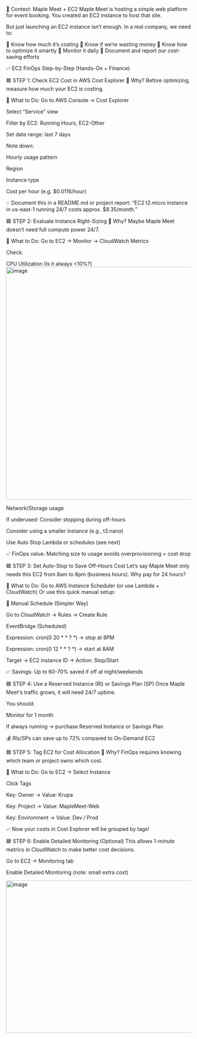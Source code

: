 🧭 Context: Maple Meet + EC2
Maple Meet is hosting a simple web platform for event booking. You created an EC2 instance to host that site.

But just launching an EC2 instance isn’t enough. In a real company, we need to:

🔹 Know how much it’s costing
🔹 Know if we’re wasting money
🔹 Know how to optimize it smartly
🔹 Monitor it daily
🔹 Document and report our cost-saving efforts

✅ EC2 FinOps Step-by-Step (Hands-On + Finance)


🟦 STEP 1: Check EC2 Cost in AWS Cost Explorer
🧠 Why? Before optimizing, measure how much your EC2 is costing.

🔧 What to Do:
Go to AWS Console → Cost Explorer

Select “Service” view

Filter by EC2: Running Hours, EC2-Other

Set date range: last 7 days

Note down:

Hourly usage pattern

Region

Instance type

Cost per hour (e.g. $0.0116/hour)

💡 Document this in a README.md or project report:
“EC2 t2.micro instance in us-east-1 running 24/7 costs approx. $8.35/month.”





🟦 STEP 2: Evaluate Instance Right-Sizing
🧠 Why? Maybe Maple Meet doesn’t need full compute power 24/7.

🔧 What to Do:
Go to EC2 → Monitor → CloudWatch Metrics

Check:

CPU Utilization (Is it always <10%?)
<img width="729" height="634" alt="image" src="https://github.com/user-attachments/assets/c95d3d9d-350d-486a-bbdf-ccc2b16ae512" />

Network/Storage usage

If underused:
Consider stopping during off-hours

Consider using a smaller instance (e.g., t3.nano)

Use Auto Stop Lambda or schedules (see next)

✅ FinOps value: Matching size to usage avoids overprovisioning = cost drop




🟦 STEP 3: Set Auto-Stop to Save Off-Hours Cost
Let’s say Maple Meet only needs this EC2 from 8am to 8pm (business hours). Why pay for 24 hours?

🔧 What to Do:
Go to AWS Instance Scheduler (or use Lambda + CloudWatch)
Or use this quick manual setup:

🔹 Manual Schedule (Simpler Way)

Go to CloudWatch → Rules → Create Rule

EventBridge (Scheduled)

Expression: cron(0 20 * * ? *) → stop at 8PM

Expression: cron(0 12 * * ? *) → start at 8AM

Target → EC2 instance ID → Action: Stop/Start

✅ Savings: Up to 60-70% saved if off at night/weekends



🟦 STEP 4: Use a Reserved Instance (RI) or Savings Plan (SP)
Once Maple Meet's traffic grows, it will need 24/7 uptime.

You should:

Monitor for 1 month

If always running → purchase Reserved Instance or Savings Plan

💰 RIs/SPs can save up to 72% compared to On-Demand EC2



🟦 STEP 5: Tag EC2 for Cost Allocation
🧠 Why? FinOps requires knowing which team or project owns which cost.

🔧 What to Do:
Go to EC2 → Select Instance

Click Tags

Key: Owner → Value: Krupa

Key: Project → Value: MapleMeet-Web

Key: Environment → Value: Dev / Prod

✅ Now your costs in Cost Explorer will be grouped by tags!

🟦 STEP 6: Enable Detailed Monitoring (Optional)
This allows 1-minute metrics in CloudWatch to make better cost decisions.

Go to EC2 → Monitoring tab

Enable Detailed Monitoring (note: small extra cost)




<img width="857" height="414" alt="image" src="https://github.com/user-attachments/assets/a5234f15-0c31-453a-9db5-5fcd9e86ff4c" />





